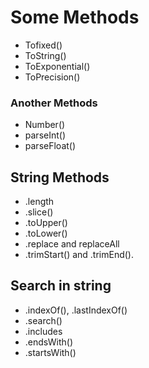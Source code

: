 # Some Methods

- Tofixed()
- ToString()
- ToExponential()
- ToPrecision()

### Another Methods

- Number()
- parseInt()
- parseFloat()

## String Methods

- .length
- .slice()
- .toUpper()
- .toLower()
- .replace and replaceAll
- .trimStart() and .trimEnd().

## Search in string

- .indexOf(), .lastIndexOf()
- .search()
- .includes
- .endsWith()
- .startsWith()